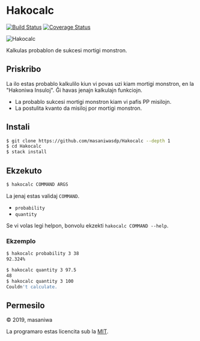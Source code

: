 Hakocalc
===

[![Build Status](https://travis-ci.org/masaniwasdp/Hakocalc.svg?branch=master)](https://travis-ci.org/masaniwasdp/Hakocalc)
[![Coverage Status](https://coveralls.io/repos/github/masaniwasdp/Hakocalc/badge.svg?branch=master)](https://coveralls.io/github/masaniwasdp/Hakocalc?branch=master)

![Hakocalc](https://masaniwasdp.github.io/Hakocalc/Screenshot.png)

Kalkulas probablon de sukcesi mortigi monstron.

## Priskribo
La ilo estas probablo kalkulilo kiun vi povas uzi kiam mortigi monstron, en la "Hakoniwa Insuloj".
Ĝi havas jenajn kalkulajn funkciojn.

+ La probablo sukcesi mortigi monstron kiam vi pafis PP misilojn.
+ La postulita kvanto da misiloj por mortigi monstron.

## Instali

``` bash
$ git clone https://github.com/masaniwasdp/Hakocalc --depth 1
$ cd Hakocalc
$ stack install
```

## Ekzekuto

``` bash
$ hakocalc COMMAND ARGS
```

La jenaj estas validaj `COMMAND`.

+ `probability`
+ `quantity`

Se vi volas legi helpon, bonvolu ekzekti `hakocalc COMMAND --help`.

### Ekzemplo

``` bash
$ hakocalc probability 3 38
92.324%
```

``` bash
$ hakocalc quantity 3 97.5
48
$ hakocalc quantity 3 100
Couldn't calculate.
```

## Permesilo
© 2019, masaniwa

La programaro estas licencita sub la [MIT](https://github.com/masaniwasdp/Hakocalc/blob/master/LICENSE).
